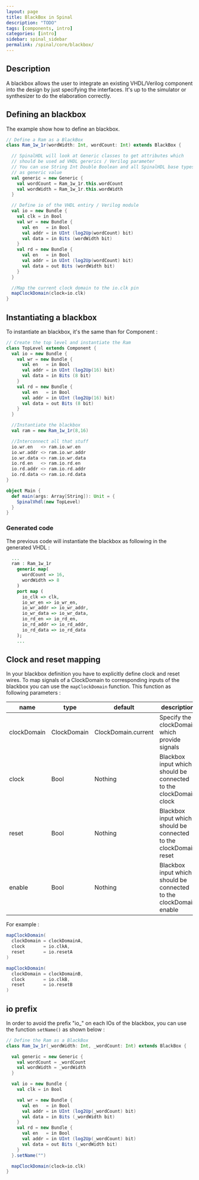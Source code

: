 ```yaml
---
layout: page
title: BlackBox in Spinal
description: "TODO"
tags: [components, intro]
categories: [intro]
sidebar: spinal_sidebar
permalink: /spinal/core/blackbox/
---
```


## Description
A blackbox allows the user to integrate an existing VHDL/Verilog component into the design by just specifying the
interfaces. It's up to the simulator or synthesizer to do the elaboration correctly.

## Defining an blackbox
 The example show how to define an blackbox.

```scala
// Define a Ram as a BlackBox
class Ram_1w_1r(wordWidth: Int, wordCount: Int) extends BlackBox {

  // SpinalHDL will look at Generic classes to get attributes which
  // should be used ad VHDL gererics / Verilog parameter
  // You can use String Int Double Boolean and all SpinalHDL base types
  // as generic value
  val generic = new Generic {
    val wordCount = Ram_1w_1r.this.wordCount
    val wordWidth = Ram_1w_1r.this.wordWidth
  }

  // Define io of the VHDL entiry / Verilog module
  val io = new Bundle {
    val clk = in Bool
    val wr = new Bundle {
      val en   = in Bool
      val addr = in UInt (log2Up(wordCount) bit)
      val data = in Bits (wordWidth bit)
    }
    val rd = new Bundle {
      val en   = in Bool
      val addr = in UInt (log2Up(wordCount) bit)
      val data = out Bits (wordWidth bit)
    }
  }

  //Map the current clock domain to the io.clk pin
  mapClockDomain(clock=io.clk)
}
```

## Instantiating a blackbox
To instantiate an blackbox, it's the same than for Component :

```scala
// Create the top level and instantiate the Ram
class TopLevel extends Component {
  val io = new Bundle {    
    val wr = new Bundle {
      val en   = in Bool
      val addr = in UInt (log2Up(16) bit)
      val data = in Bits (8 bit)
    }
    val rd = new Bundle {
      val en   = in Bool
      val addr = in UInt (log2Up(16) bit)
      val data = out Bits (8 bit)
    }
  }

  //Instantiate the blackbox
  val ram = new Ram_1w_1r(8,16)

  //Interconnect all that stuff
  io.wr.en   <> ram.io.wr.en
  io.wr.addr <> ram.io.wr.addr
  io.wr.data <> ram.io.wr.data
  io.rd.en   <> ram.io.rd.en
  io.rd.addr <> ram.io.rd.addr
  io.rd.data <> ram.io.rd.data
}

object Main {
  def main(args: Array[String]): Unit = {
    SpinalVhdl(new TopLevel)
  }
}
```

### Generated code
The previous code will instantiate the blackbox as following in the generated VHDL :

```vhdl
  ...
  ram : Ram_1w_1r
    generic map(
      wordCount => 16,
      wordWidth => 8
    )
    port map (
      io_clk => clk,
      io_wr_en => io_wr_en,
      io_wr_addr => io_wr_addr,
      io_wr_data => io_wr_data,
      io_rd_en => io_rd_en,
      io_rd_addr => io_rd_addr,
      io_rd_data => io_rd_data
    );
    ...
```

## Clock and reset mapping
In your blackbox definition you have to explicitly define clock and reset wires. To map signals of a ClockDomain to corresponding inputs of the blackbox you can use the `mapClockDomain` function. This function as following parameters :

| name | type | default |description |
| ------ | ----------- | ------ | ------ |
| clockDomain | ClockDomain | ClockDomain.current | Specify the clockDomain which provide signals |
| clock | Bool | Nothing | Blackbox input which should be connected to the clockDomain clock |
| reset | Bool | Nothing | Blackbox input which should be connected to the clockDomain reset |
| enable | Bool | Nothing | Blackbox input which should be connected to the clockDomain enable |

For example :

```scala
mapClockDomain(
  clockDomain = clockDomainA,
  clock       = io.clkA,
  reset       = io.resetA
)

mapClockDomain(
  clockDomain = clockDomainB,
  clock       = io.clkB,
  reset       = io.resetB
)
```


## io prefix

In order to avoid the prefix "io_" on each IOs of the blackbox, you can use the function `setName()` as shown below :

```scala
// Define the Ram as a BlackBox
class Ram_1w_1r(_wordWidth: Int, _wordCount: Int) extends BlackBox {

  val generic = new Generic {
    val wordCount = _wordCount
    val wordWidth = _wordWidth
  }

  val io = new Bundle {
    val clk = in Bool

    val wr = new Bundle {
      val en   = in Bool
      val addr = in UInt (log2Up(_wordCount) bit)
      val data = in Bits (_wordWidth bit)
    }
    val rd = new Bundle {
      val en   = in Bool
      val addr = in UInt (log2Up(_wordCount) bit)
      val data = out Bits (_wordWidth bit)
    }
  }.setName("")

  mapClockDomain(clock=io.clk)
}
```
